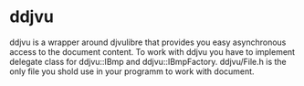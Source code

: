 ddjvu
=====
ddjvu is a wrapper around djvulibre that provides you easy asynchronous access 
to the document content.
To work with ddjvu you have to implement delegate class for ddjvu::IBmp<T> and ddjvu::IBmpFactory<T>.
ddjvu/File.h is the only file you shold use in your programm to work with document.
